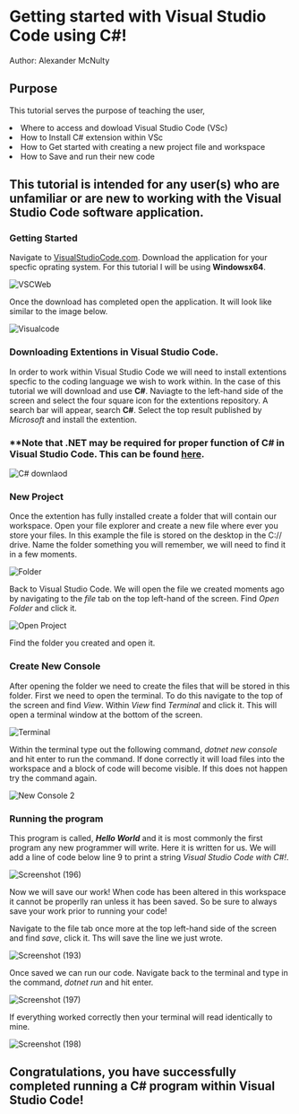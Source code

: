 # Getting started with Visual Studio Code using C#!
Author: Alexander McNulty

## Purpose
This tutorial serves the purpose of teaching the user,
  <li>Where to access and dowload Visual Studio Code (VSc)</li>
  <li>How to Install C# extension within VSc </li>
  <li>How to Get started with creating a new project file and workspace</li>
  <li>How to Save and run their new code</li>

</ol>

## This tutorial is intended for any user(s) who are unfamiliar or are new to working with the Visual Studio Code software application. 
### Getting Started
Navigate to [VisualStudioCode.com](https://code.visualstudio.com/). Download the application for your specfic oprating system. For this tutorial I will be using **Windowsx64**.

![VSCWeb](https://user-images.githubusercontent.com/70073694/145650437-420e8d72-c4c5-4020-9355-25576bfc9d4c.png)

Once the download has completed open the application. It will look like similar to the image below.

![Visualcode](https://user-images.githubusercontent.com/70073694/145652591-27617214-3ca9-431c-b500-928958847a80.png)

### Downloading Extentions in Visual Studio Code.
In order to work within Visual Studio Code we will need to install extentions specfic to the coding language we wish to work within. In the case of this tutorial we will download and use **C#**.
  Naviagte to the left-hand side of the screen and select the four square icon for the extentions repository. A search bar will appear, search **C#**. Select the top result published by *Microsoft*  and install the extention.
  
  ### **Note that .NET may be required for proper function of C# in Visual Studio Code. This can be found [here](https://dotnet.microsoft.com/en-us/download).
  
  ![C# downlaod](https://user-images.githubusercontent.com/70073694/145652376-e5a594a2-fc13-4526-beda-d5d85f486197.png)
  
  ### New Project
  Once the extention has fully installed create a folder that will contain our workspace. Open your file explorer and create a new file where ever you store your files. In this example the file is stored on the desktop in the C:// drive. Name the folder something you will remember, we will need to find it in a few moments.
  
  ![Folder](https://user-images.githubusercontent.com/70073694/145652442-5f977627-3795-4a2b-aa1f-c23a2a85fb49.png)


  Back to Visual Studio Code. We will open the file we created moments ago by navigating to the *file* tab on the top left-hand of the screen. Find *Open Folder* and click it.
  
  ![Open Project](https://user-images.githubusercontent.com/70073694/145652696-40b0a9a8-4803-4bd2-9104-a263c76b6e5d.png)
  
  Find the folder you created and open it.
  
  ### Create New Console
  After opening the folder we need to create the files that will be stored in this folder. First we need to open the terminal. To do this navigate to the top of the screen and find *View*. Within *View* find *Terminal* and click it. This will open a terminal window at the bottom of the screen.
  
  ![Terminal](https://user-images.githubusercontent.com/70073694/145652553-e5f83615-f166-4b1c-8c63-cc14fb4ad57a.png)
  
  Within the terminal type out the following command, *dotnet new console* and hit enter to run the command. If done correctly it will load files into the workspace and a block of code will become visible. If this does not happen try the command again.
  
  ![New Console 2](https://user-images.githubusercontent.com/70073694/145652526-2ac491a1-a755-4d65-b5ff-c611e9e4f2f2.png)
  
  ### Running the program
  This program is called, ***Hello World*** and it is most commonly the first program any new programmer will write. Here it is written for us. We will add a line of code below line 9 to print a string *Visual Studio Code with C#!*.
  
  ![Screenshot (196)](https://user-images.githubusercontent.com/70073694/145655731-1b01df03-402e-4695-a145-3f0a2f64d20c.png)
  
  Now we will save our work! When code has been altered in this workspace it cannot be properlly ran unless it has been saved. So be sure to always save your work prior to running your code!
  
  Navigate to the file tab once more at the top left-hand side of the screen and find *save*, click it. Ths will save the line we just wrote.
  
  ![Screenshot (193)](https://user-images.githubusercontent.com/70073694/145655875-6f79b109-6c41-45bd-b427-c92aca0cdb8e.png)

Once saved we can run our code. Navigate back to the terminal and type in the command, *dotnet run* and hit enter.

![Screenshot (197)](https://user-images.githubusercontent.com/70073694/145656045-572582d6-562c-4fe4-abfe-ec80130e971e.png)

If everything worked correctly then your terminal will read identically to mine.

![Screenshot (198)](https://user-images.githubusercontent.com/70073694/145656130-5a22853f-7998-4f47-bcef-97f279af2ce2.png)

## Congratulations, you have successfully completed running a C# program within Visual Studio Code!
  









